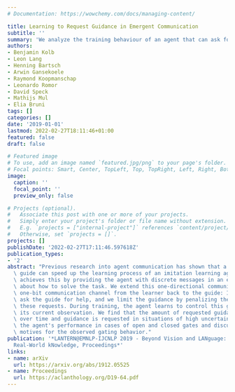 ```yaml
---
# Documentation: https://wowchemy.com/docs/managing-content/

title: Learning to Request Guidance in Emergent Communication
subtitle: ''
summary: 'We analyze the training behaviour of an agent that can ask for help. Doing this is costly, and so the agent learns to become more independent in familiar situations.'
authors:
- Benjamin Kolb
- Leon Lang
- Henning Bartsch
- Arwin Gansekoele
- Raymond Koopmanschap
- Leonardo Romor
- David Speck
- Mathijs Mul
- Elia Bruni
tags: []
categories: []
date: '2019-01-01'
lastmod: 2022-02-27T18:11:46+01:00
featured: false
draft: false

# Featured image
# To use, add an image named `featured.jpg/png` to your page's folder.
# Focal points: Smart, Center, TopLeft, Top, TopRight, Left, Right, BottomLeft, Bottom, BottomRight.
image:
  caption: ''
  focal_point: ''
  preview_only: false

# Projects (optional).
#   Associate this post with one or more of your projects.
#   Simply enter your project's folder or file name without extension.
#   E.g. `projects = ["internal-project"]` references `content/project/deep-learning/index.md`.
#   Otherwise, set `projects = []`.
projects: []
publishDate: '2022-02-27T17:11:46.597618Z'
publication_types:
- '2'
abstract: "Previous research into agent communication has shown that a pre-trained\
  \ guide can speed up the learning process of an imitation learning agent. The guide\
  \ achieves this by providing the agent with discrete messages in an emerged language\
  \ about how to solve the task. We extend this one-directional communication by a\
  \ one-bit communication channel from the learner back to the guide: It is able to\
  \ ask the guide for help, and we limit the guidance by penalizing the learner for\
  \ these requests. During training, the agent learns to control this gate based on\
  \ its current observation. We find that the amount of requested guidance decreases\
  \ over time and guidance is requested in situations of high uncertainty. We investigate\
  \ the agent's performance in cases of open and closed gates and discuss potential\
  \ motives for the observed gating behavior."
publication: '*LANTERN@EMNLP-IJCNLP 2019 - Beyond Vision and LANguage: inTEgrating
  Real-World kNowledge, Proceedings*'
links:
- name: arXiv
  url: https://arxiv.org/abs/1912.05525
- name: Proceedings
  url: https://aclanthology.org/D19-64.pdf
---
```

